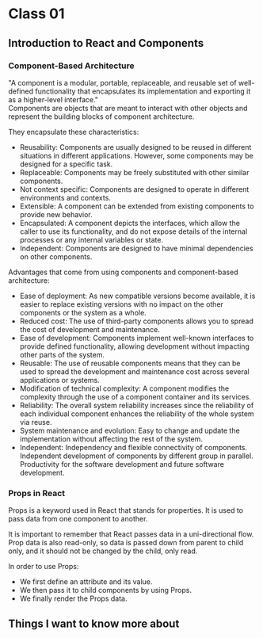 # Class 01

## Introduction to React and Components

### Component-Based Architecture

"A component is a modular, portable, replaceable, and reusable set of well-defined functionality that encapsulates its implementation and exporting it as a higher-level interface."  
Components are objects that are meant to interact with other objects and represent the building blocks of component architecture.

They encapsulate these characteristics:

- Reusability: Components are usually designed to be reused in different situations in different applications. However, some components may be designed for a specific task.  
- Replaceable: Components may be freely substituted with other similar components.  
- Not context specific: Components are designed to operate in different environments and contexts.  
- Extensible: A component can be extended from existing components to provide new behavior.  
- Encapsulated:  A component depicts the interfaces, which allow the caller to use its functionality, and do not expose details of the internal processes or any internal variables or state.  
- Independent: Components are designed to have minimal dependencies on other components.  

Advantages that come from using components and component-based architecture:

- Ease of deployment: As new compatible versions become available, it is easier to replace existing versions with no impact on the other components or the system as a whole.  
- Reduced cost: The use of third-party components allows you to spread the cost of development and maintenance.  
- Ease of development: Components implement well-known interfaces to provide defined functionality, allowing development without impacting other parts of the system.  
- Reusable: The use of reusable components means that they can be used to spread the development and maintenance cost across several applications or systems.  
- Modification of technical complexity: A component modifies the complexity through the use of a component container and its services.  
- Reliability: The overall system reliability increases since the reliability of each individual component enhances the reliability of the whole system via reuse.  
- System maintenance and evolution: Easy to change and update the implementation without affecting the rest of the system.  
- Independent: Independency and flexible connectivity of components. Independent development of components by different group in parallel. Productivity for the software development and future software development.  

### Props in React

Props is a keyword used in React that stands for properties. It is used to pass data from one component to another.

It is important to remember that React passes data in a uni-directional flow. Prop data is also read-only, so data is passed down from parent to child only, and it should not be changed by the child, only read.

In order to use Props:

- We first define an attribute and its value.
- We then pass it to child components by using Props.
- We finally render the Props data.

## Things I want to know more about
